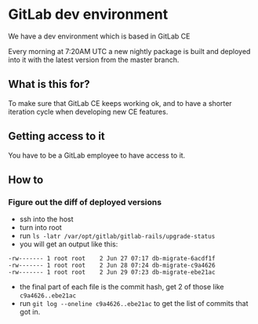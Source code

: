 # GitLab dev environment

We have a dev environment which is based in GitLab CE

Every morning at 7:20AM UTC a new nightly package is built and deployed into it with the latest version from the master branch.

## What is this for?

To make sure that GitLab CE keeps working ok, and to have a shorter iteration cycle when developing new CE features.

## Getting access to it

You have to be a GitLab employee to have access to it.

## How to

### Figure out the diff of deployed versions

* ssh into the host
* turn into root
* run `ls -latr /var/opt/gitlab/gitlab-rails/upgrade-status`
* you will get an output like this:

```
-rw------- 1 root root    2 Jun 27 07:17 db-migrate-6acdf1f
-rw------- 1 root root    2 Jun 28 07:24 db-migrate-c9a4626
-rw------- 1 root root    2 Jun 29 07:23 db-migrate-ebe21ac
```

* the final part of each file is the commit hash, get 2 of those like `c9a4626..ebe21ac`
* run `git log --oneline c9a4626..ebe21ac` to get the list of commits that got in.
